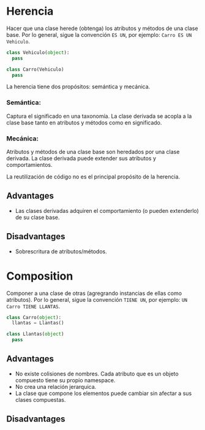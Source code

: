 # Herencia
Hacer que una clase herede (obtenga) los atributos y métodos de una clase base.
Por lo general, sigue la convención `ES UN`, por ejemplo: `Carro ES UN Vehiculo`.

```python
class Vehiculo(object):
  pass

class Carro(Vehiculo)
  pass
```

La herencia tiene dos propósitos: semántica y mecánica.

### Semántica:
Captura el significado en una taxonomía. La clase derivada se acopla a la clase base
tanto en atributos y métodos como en significado.

### Mecánica:
Atributos y métodos de una clase base son heredados por una clase derivada. La clase
derivada puede extender sus atributos y comportamientos.


La reutilización de código no es el principal propósito de la herencia.

## Advantages

* Las clases derivadas adquiren el comportamiento (o pueden extenderlo) de su clase
base.

## Disadvantages

* Sobrescritura de atributos/métodos.

# Composition
Componer a una clase de otras (agregrando instancias de ellas como atributos).
Por lo general, sigue la convención `TIENE UN`, por ejemplo: `UN Carro TIENE LLANTAS`.

```python
class Carro(object):
  llantas = Llantas()

class Llantas(object)
  pass
```

## Advantages

* No existe colisiones de nombres. Cada atributo que es un objeto compuesto tiene
su propio namespace.
* No crea una relación jerarquica.
* La clase que compone los elementos puede cambiar sin afectar a sus clases compuestas.

## Disadvantages
